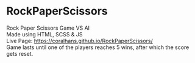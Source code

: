 # RockPaperScissors
Rock Paper Scissors Game VS AI
<br/>
Made using HTML, SCSS & JS
<br/>
Live Page: https://coralhans.github.io/RockPaperScissors/
<br/>
Game lasts until one of the players reaches 5 wins, after which the score gets reset.
